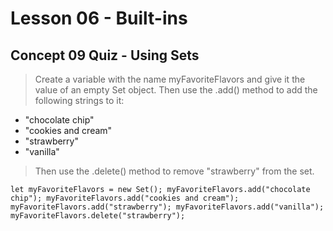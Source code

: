 # Lesson 06 - Built-ins

## Concept 09 Quiz - Using Sets

> Create a variable with the name myFavoriteFlavors and give it the value of an empty Set object. Then use the .add() method to add the following strings to it:

- "chocolate chip"
- "cookies and cream"
- "strawberry"
- "vanilla"

> Then use the .delete() method to remove "strawberry" from the set.

`let myFavoriteFlavors = new Set();
myFavoriteFlavors.add("chocolate chip");
myFavoriteFlavors.add("cookies and cream");
myFavoriteFlavors.add("strawberry");
myFavoriteFlavors.add("vanilla");
myFavoriteFlavors.delete("strawberry");`